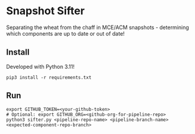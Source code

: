 # Snapshot Sifter

Separating the wheat from the chaff in MCE/ACM snapshots - determining which components are up to date or out of date!

## Install

Developed with Python 3.11!

```
pip3 install -r requirements.txt
```

## Run

```
export GITHUB_TOKEN=<your-github-token>
# Optional: export GITHUB_ORG=<github-org-for-pipeline-repo>
python3 sifter.py <pipeline-repo-name> <pipeline-branch-name> <expected-component-repo-branch>
```
